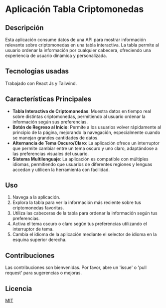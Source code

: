 # Aplicación Tabla Criptomonedas

## Descripción

Esta aplicación consume datos de una API para mostrar información relevante sobre criptomonedas en una tabla interactiva. La tabla permite al usuario ordenar la información por cualquier cabecera, ofreciendo una experiencia de usuario dinámica y personalizada.

## Tecnologias usadas

Trabajado con React Js y Tailwind.

## Características Principales

- **Tabla Interactiva de Criptomonedas**: Muestra datos en tiempo real sobre distintas criptomonedas, permitiendo al usuario ordenar la información según sus preferencias.
- **Botón de Regreso al Inicio**: Permite a los usuarios volver rápidamente al principio de la página, mejorando la navegación, especialmente cuando se manejan grandes cantidades de datos.
- **Alternancia de Tema Oscuro/Claro**: La aplicación ofrece un interruptor que permite cambiar entre un tema oscuro y uno claro, adaptándose a las preferencias visuales del usuario.
- **Sistema Multilenguaje**: La aplicación es compatible con múltiples idiomas, permitiendo que usuarios de diferentes regiones y lenguas accedan y utilicen la herramienta con facilidad.

## Uso

1. Navega a la aplicación.
2. Explora la tabla para ver la información más reciente sobre tus criptomonedas favoritas.
3. Utiliza las cabeceras de la tabla para ordenar la información según tus preferencias.
4. Activa el tema oscuro o claro según tus preferencias utilizando el interruptor de tema.
5. Cambia el idioma de la aplicación mediante el selector de idioma en la esquina superior derecha.

## Contribuciones

Las contribuciones son bienvenidas. Por favor, abre un 'issue' o 'pull request' para sugerencias o mejoras.

## Licencia

[MIT](LICENSE)
